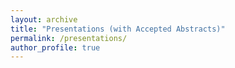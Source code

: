 ```yaml
---
layout: archive
title: "Presentations (with Accepted Abstracts)"
permalink: /presentations/
author_profile: true
---
```



